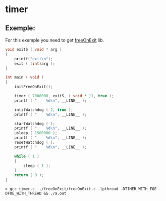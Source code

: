 # timer

## Exemple:
For this exemple you need to get [freeOnExit](github.co/ox223252/freeOnExit) lib.

```C
void exitS ( void * arg ) 
{
	printf("exit\n");
	exit ( (int)arg );
}

int main ( void )
{
	initFreeOnExit();

	timer ( 7000000, exitS, ( void * )1, true );
	printf ( "    %d\n", __LINE__ );

	intitWatchdog ( 2, true );
	printf ( "    %d\n", __LINE__ );

	startWatchdog ( );
	printf ( "    %d\n", __LINE__ );
	usleep ( 1500000 );
	printf ( "    %d\n", __LINE__ );
	resetWatchdog ( );
	printf ( "    %d\n", __LINE__ );

	while ( 1 )
	{
		sleep ( 1 );
	}
	return ( 0 );
}
```

```Shell
> gcc timer.c ../freeOnExit/freeOnExit.c -lpthread -DTIMER_WITH_FOE -DFOE_WITH_THREAD && ./a.out
```
